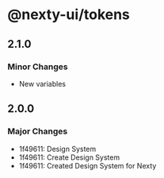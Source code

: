 # @nexty-ui/tokens

## 2.1.0

### Minor Changes

- New variables

## 2.0.0

### Major Changes

- 1f49611: Design System
- 1f49611: Create Design System
- 1f49611: Created Design System for Nexty
